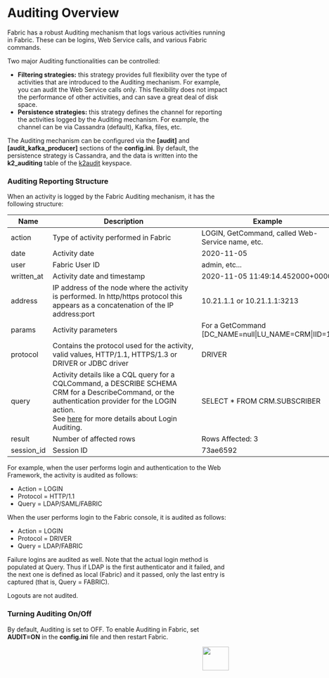 # Auditing Overview

Fabric has a robust Auditing mechanism that logs various activities running in Fabric. These can be logins, Web Service calls, and various Fabric commands. 

Two major Auditing functionalities can be controlled:

-  **Filtering strategies:** this strategy provides full flexibility over the type of activities that are introduced to the Auditing mechanism. For example, you can audit the Web Service calls only. This flexibility does not impact the performance of other activities, and can save a great deal of disk space.
- **Persistence strategies:** this strategy defines the channel for reporting the activities logged by the Auditing mechanism. For example, the channel can be via Cassandra (default), Kafka, files, etc.

The Auditing mechanism can be configured via the **[audit]** and **[audit_kafka_producer]** sections of the **config.ini**. By default, the persistence strategy is Cassandra, and the data is written into the **k2_auditing** table of the [k2audit](/articles/02_fabric_architecture/06_cassandra_keyspaces_for_fabric.md) keyspace.

### Auditing Reporting Structure

When an activity is logged by the Fabric Auditing mechanism, it has the following structure:
<table style="width: 900px;">
<thead>
<tr style="height: 18px;">
<th style="height: 18px; width: 73px;">Name</th>
<th style="height: 18px; width: 323px;">Description</th>
<th style="height: 18px; width: 286px;">Example</th>
</tr>
</thead>
<tbody>
<tr style="height: 36px;">
<td style="height: 36px; width: 73px;">action</td>
<td style="height: 36px; width: 323px;">Type of activity performed in Fabric</td>
<td style="height: 36px; width: 286px;">LOGIN, GetCommand, called Web-Service name, etc.</td>
</tr>
<tr style="height: 18px;">
<td style="height: 18px; width: 73px;">date</td>
<td style="height: 18px; width: 323px;">Activity date</td>
<td style="height: 18px; width: 286px;">2020-11-05</td>
</tr>
<tr style="height: 18px;">
<td style="height: 18px; width: 73px;">user</td>
<td style="height: 18px; width: 323px;">Fabric User ID</td>
<td style="height: 18px; width: 286px;">admin, etc...</td>
</tr>
<tr style="height: 18px;">
<td style="height: 18px; width: 73px;">written_at</td>
<td style="height: 18px; width: 323px;">Activity date and timestamp</td>
<td style="height: 18px; width: 286px;">2020-11-05 11:49:14.452000+0000</td>
</tr>
<tr style="height: 72px;">
<td style="height: 72px; width: 73px;">address</td>
<td style="height: 72px; width: 323px;">IP address of the node where the activity is performed. In http/https protocol this appears as a concatenation of the IP address:port</td>
<td style="height: 72px; width: 286px;">10.21.1.1 or 10.21.1.1:3213</td>
</tr>
<tr style="height: 36px;">
<td style="height: 36px; width: 73px;">params</td>
<td style="height: 36px; width: 323px;">Activity parameters</td>
<td style="height: 36px; width: 286px;">For a GetCommand [DC_NAME=null|LU_NAME=CRM|IID=1]</td>
</tr>
<tr style="height: 54px;">
<td style="height: 54px; width: 73px;">protocol</td>
<td style="height: 54px; width: 323px;">Contains the protocol used for the activity, valid values, HTTP/1.1, HTTPS/1.3 or DRIVER or JDBC driver</td>
<td style="height: 54px; width: 286px;">DRIVER</td>
</tr>
<tr style="height: 54px;">
<td style="height: 54px; width: 73px;">query</td>
<td style="height: 54px; width: 323px;">Activity details like a CQL query for a CQLCommand, a DESCRIBE SCHEMA CRM for a DescribeCommand, or the authentication provider for the LOGIN action. <br/>See <a href="/articles/26_fabric_security/16_user_IAM_auditing.md">here</a> for more details about Login Auditing.</br/></td>
<td style="height: 54px; width: 286px;">SELECT * FROM CRM.SUBSCRIBER</td>
</tr>
<tr style="height: 18px;">
<td style="height: 18px; width: 73px;">result</td>
<td style="height: 18px; width: 323px;">Number of affected rows</td>
<td style="height: 18px; width: 286px;">Rows Affected: 3</td>
</tr>
<tr style="height: 18px;">
<td style="height: 18px; width: 73px;">session_id</td>
<td style="height: 18px; width: 323px;">Session ID</td>
<td style="height: 18px; width: 286px;">73ae6592</td>
</tr>
</tbody>
</table>
For example, when the user performs login and authentication to the Web Framework, the activity is audited as follows:

- Action = LOGIN
- Protocol = HTTP/1.1
- Query = LDAP/SAML/FABRIC

When the user performs login to the Fabric console, it is audited as follows:

* Action = LOGIN
* Protocol = DRIVER
* Query = LDAP/FABRIC

Failure logins are audited as well. Note that the actual login method is populated at Query. Thus if LDAP is the first authenticator and it failed, and the next one is defined as local (Fabric) and it passed, only the last entry is captured (that is, Query = FABRIC).

Logouts are not audited.  

### Turning Auditing On/Off

By default, Auditing is set to OFF. To enable Auditing in Fabric, set **AUDIT=ON** in the **config.ini** file and then restart Fabric.

[<img align="right" width="60" height="54" src="/articles/images/Next.png">](02_filtering_strategy.md) 


